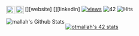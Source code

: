 [<img align="left" alt="otmallah | world" width="22px" src="https://cdn.jsdelivr.net/npm/simple-icons@3.13.0/icons/html5.svg" />][website]
[<img align="left" alt="otmallah | LinkedIn" width="22px" src="https://cdn.jsdelivr.net/npm/simple-icons@v3/icons/linkedin.svg" />][linkedin]
[![views](https://komarev.com/ghpvc/?username=otmallah&label=Profile%20views&color=fe75a9&style=flat)](https://github.com/otmallah/)
![42](https://badgen.net/badge/Born2Code/otmallah/green?cache=86400&icon=https://meta.intra.42.fr/assets/42_logo-7dfc9110a5319a308863b96bda33cea995046d1731cebb735e41b16255106c12.svg) ![Hits](https://hits.seeyoufarm.com/api/count/incr/badge.svg?url=https%3A%2F%2Fgithub.com%2Fotmallah)
<br />
<br />
<img align="left" alt="mallah's Github Stats" src="https://github-readme-stats.vercel.app/api?username=otmallah&show_icons=true&hide_border=true" />

[![otmallah's 42 stats](https://badge42.herokuapp.com/api/stats/otmallah)](https://github.com/otmallah/badge42)
